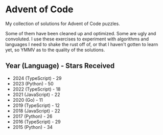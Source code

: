 # Advent of Code 

My collection of solutions for Advent of Code puzzles.

Some of them have been cleaned up and optimized. Some are ugly and convoluted. I use these exercises to experiment with algorithms and languages I need to shake the rust off of, or that I haven't gotten to learn yet, so YMMV as to the quality of the solutions.

## Year (Language) - Stars Received
- 2024 (TypeScript) - 29
- 2023 (Python) - 50
- 2022 (TypeScript) - 18
- 2021 (JavaScript) - 22
- 2020 (Go) - 11
- 2019 (TypeScript) - 12
- 2018 (JavaScript) - 22
- 2017 (Python) - 26
- 2016 (TypeScript) - 29
- 2015 (Python) - 34
